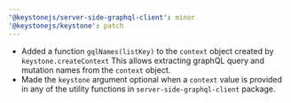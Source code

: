 ```yaml
---
'@keystonejs/server-side-graphql-client': minor
'@keystonejs/keystone': patch
---
```


- Added a function `gqlNames(listKey)` to the `context` object created by `keystone.createContext`  This allows extracting graphQL query and mutation names from the `context` object.
- Made the `keystone` argument optional when a `context` value is provided in any of the utility functions in `server-side-graphql-client` package.
